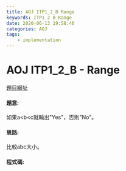 ```yaml
---
title: AOJ ITP1_2_B Range
keywords: ITP1 2 B Range
date: 2020-06-13 19:58:46
categories: AOJ
tags:
    - implementation
---
```

# AOJ ITP1_2_B - Range
[題目網址](https://onlinejudge.u-aizu.ac.jp/courses/lesson/2/ITP1/all/ITP1_2_B)

#### 題意:
如果a&lt;b&lt;c就輸出"Yes"，否則"No"。

<!-- more -->
#### 思路:
比較abc大小。

#### 程式碼:
<script src="https://gist.github.com/Daviswww/9233d0bcd81cbdef6f2397c9177152e5.js"></script>